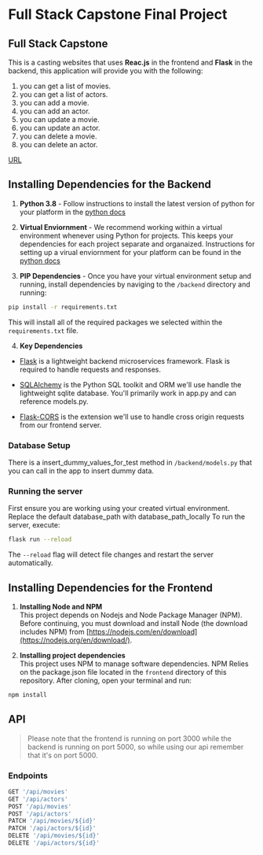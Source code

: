 # Full Stack Capstone Final Project

## Full Stack Capstone

This is a casting websites that uses **Reac.js** in the frontend and **Flask** in the backend, this application will provide you with the following:

1. you can get a list of movies.
2. you can get a list of actors.
3. you can add a movie.
4. you can add an actor.
5. you can update a movie.
6. you can update an actor.
7. you can delete a movie.
8. you can delete an actor.

[URL](https://fsnd-capstone-misk.herokuapp.com/)

## Installing Dependencies for the Backend

1. **Python 3.8** - Follow instructions to install the latest version of python for your platform in the [python docs](https://docs.python.org/3/using/unix.html#getting-and-installing-the-latest-version-of-python)

2. **Virtual Enviornment** - We recommend working within a virtual environment whenever using Python for projects. This keeps your dependencies for each project separate and organaized. Instructions for setting up a virual enviornment for your platform can be found in the [python docs](https://packaging.python.org/guides/installing-using-pip-and-virtual-environments/)

3. **PIP Dependencies** - Once you have your virtual environment setup and running, install dependencies by naviging to the `/backend` directory and running:

```bash
pip install -r requirements.txt
```

This will install all of the required packages we selected within the `requirements.txt` file.

4. **Key Dependencies**

- [Flask](http://flask.pocoo.org/) is a lightweight backend microservices framework. Flask is required to handle requests and responses.

- [SQLAlchemy](https://www.sqlalchemy.org/) is the Python SQL toolkit and ORM we'll use handle the lightweight sqlite database. You'll primarily work in app.py and can reference models.py.

- [Flask-CORS](https://flask-cors.readthedocs.io/en/latest/#) is the extension we'll use to handle cross origin requests from our frontend server.

### Database Setup

There is a insert_dummy_values_for_test method in `/backend/models.py` that you can call in the app to insert dummy data.

### Running the server

First ensure you are working using your created virtual environment.
Replace the default database_path with database_path_locally
To run the server, execute:

```bash
flask run --reload
```

The `--reload` flag will detect file changes and restart the server automatically.

## Installing Dependencies for the Frontend

1. **Installing Node and NPM**<br>
   This project depends on Nodejs and Node Package Manager (NPM). Before continuing, you must download and install Node (the download includes NPM) from [https://nodejs.com/en/download](https://nodejs.org/en/download/).

2. **Installing project dependencies**<br>
   This project uses NPM to manage software dependencies. NPM Relies on the package.json file located in the `frontend` directory of this repository. After cloning, open your terminal and run:

```bash
npm install
```

## API

> Please note that the frontend is running on port 3000 while the backend is running on port 5000, so while using our api remember that it's on port 5000.

### Endpoints

```js
GET '/api/movies'
GET '/api/actors'
POST '/api/movies'
POST '/api/actors'
PATCH '/api/movies/${id}'
PATCH '/api/actors/${id}'
DELETE '/api/movies/${id}'
DELETE '/api/actors/${id}'
```
